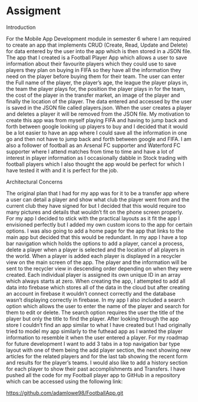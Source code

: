 # Assigment

Introduction 

For the Mobile App Development module in semester 6 where I am required to create an app that implements CRUD (Create, Read, Update and Delete) for data entered by the user into the app which is then stored in a JSON file. The app that I created is a Football Player App which allows a user to save information about their favourite players which they could use to save players they plan on buying in FIFA so they have all the information they need on the player before buying them for their team. The user can enter the Full name of the player, the player’s age, the league the player plays in, the team the player plays for, the position the player plays in for the team, the cost of the player in the transfer market, an image of the player and finally the location of the player. The data entered and accessed by the user is saved in the JSON file called players.json. When the user creates a player and deletes a player it will be removed from the JSON file. My motivation to create this app was from myself playing FIFA and having to jump back and forth between google looking up players to buy and I decided that it would be a lot easier to have an app where I could save all the information in one go and then not have to jump back and forth between google and FIFA. I am also a follower of football as an Arsenal FC supporter and Waterford FC supporter where I attend matches from time to time and have a lot of interest in player information as I occasionally dabble in Stock trading with football players which I also thought the app would be perfect for which I have tested it with and it is perfect for the job. 

Architectural Concerns 

The original plan that I had for my app was for it to be a transfer app where a user can detail a player and show what club the player went from and the current club they have signed for but I decided that this would require too many pictures and details that wouldn’t fit on the phone screen properly. For my app I decided to stick with the practical layouts as it fit the app I envisioned perfectly but I added my own custom icons to the app for certain options. I was also going to add a home page for the app that links to the main app but decided that this would be redundant. In my app I have a top bar navigation which holds the options to add a player, cancel a process, delete a player when a player is selected and the location of all players in the world. When a player is added each player is displayed in a recycler view on the main screen of the app. The player and the information will be sent to the recycler view in descending order depending on when they were created. Each individual player is assigned its own unique ID in an array which always starts at zero. When creating the app, I attempted to add all data into firebase which stores all of the data in the cloud but after creating an account in firebase it wouldn’t connect correctly and the database wasn’t displaying correctly in firebase. In my app I also included a search option which allows the user to enter the name of the player and search for them to edit or delete. The search option requires the user the title of the player but only the title to find the player. After looking through the app store I couldn’t find an app similar to what I have created but I had originally tried to model my app similarly to the futhead app as I wanted the player information to resemble it when the user entered a player. For my roadmap for future development I want to add 3 tabs in a top navigation bar type layout with one of them being the add player section, the next showing new articles for the related players and for the last tab showing the recent form and results for the player’s teams.  I would also like to add a history section for each player to show their past accomplishments and Transfers. I have pushed all the code for my Football player app to GitHub in a repository which can be accessed using the following link: 

https://github.com/adamlowe98/FootballApp.git


